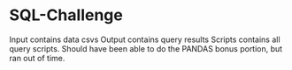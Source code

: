 # SQL-Challenge
Input contains data csvs
Output contains query results
Scripts contains all query scripts.
Should have been able to do the PANDAS bonus portion, but ran out of time.  
